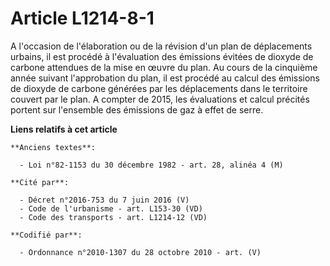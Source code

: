 # Article L1214-8-1

A l'occasion de l'élaboration ou de la révision d'un plan de déplacements urbains, il est procédé à l'évaluation des
émissions évitées de dioxyde de carbone attendues de la mise en œuvre du plan. Au cours de la cinquième année suivant
l'approbation du plan, il est procédé au calcul des émissions de dioxyde de carbone générées par les déplacements dans le
territoire couvert par le plan. A compter de 2015, les évaluations et calcul précités portent sur l'ensemble des émissions de
gaz à effet de serre.

**Liens relatifs à cet article**

	**Anciens textes**:

	  - Loi n°82-1153 du 30 décembre 1982 - art. 28, alinéa 4 (M)

	**Cité par**:

	  - Décret n°2016-753 du 7 juin 2016 (V)
	  - Code de l'urbanisme - art. L153-30 (VD)
	  - Code des transports - art. L1214-12 (VD)

	**Codifié par**:

	  - Ordonnance n°2010-1307 du 28 octobre 2010 - art. (V)
